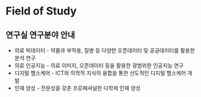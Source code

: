 # Field of Study

## 연구실 연구분야 안내

* 의료 빅데이터 - 약물과 부작용, 질병 등 다양한 오픈데이터 및 공공데이터를 활용한 분석 연구
* 의료 인공지능 - 의료 이미지, 오픈데이터 등을 활용한 광범위한 인공지능 연구
* 디지털 헬스케어 - ICT와 의학적 지식의 융합을 통한 선도적인 디지털 헬스케어 개발
* 인재 양성 - 전문성을 갖춘 프로페셔널한 다학제 인재 양성

